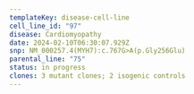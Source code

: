 ```yaml
---
templateKey: disease-cell-line
cell_line_id: "97"
disease: Cardiomyopathy
date: 2024-02-10T06:30:07.929Z
snp: NM_000257.4(MYH7):c.767G>A(p.Gly256Glu)
parental_line: "75"
status: in progress
clones: 3 mutant clones; 2 isogenic controls
---
```

